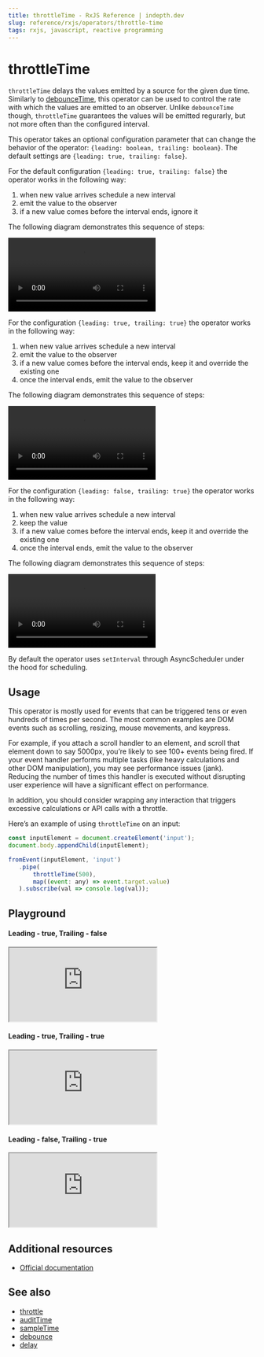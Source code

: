 ```yaml
---
title: throttleTime - RxJS Reference | indepth.dev
slug: reference/rxjs/operators/throttle-time
tags: rxjs, javascript, reactive programming
---
```


# throttleTime

`throttleTime` delays the values emitted by a source for the given due time. Similarly to [debounceTime](https://indepth.dev/reference/rxjs/operators/debounce-time), this operator can be used to control the rate with which the values are emitted to an observer. Unlike `debounceTime` though, `throttleTime` guarantees the values will be emitted regurarly, but not more often than the configured interval.

This operator takes an optional configuration parameter that can change the behavior of the operator: `{leading: boolean, trailing: boolean}`. The default settings are `{leading: true, trailing: false}`.

For the default configuration `{leading: true, trailing: false}` the operator works in the following way:

1. when new value arrives schedule a new interval
2. emit the value to the observer
3. if a new value comes before the interval ends, ignore it

The following diagram demonstrates this sequence of steps:

<video>
    <source src="https://images.indepth.dev/references/rxjs/throttle-time-trailing-false.mp4" type="video/mp4">
</video>

For the configuration `{leading: true, trailing: true}` the operator works in the following way:

1. when new value arrives schedule a new interval
2. emit the value to the observer
3. if a new value comes before the interval ends, keep it and override the existing one
4. once the interval ends, emit the value to the observer

The following diagram demonstrates this sequence of steps:

<video>
    <source src="https://images.indepth.dev/references/rxjs/throttle-time-true.mp4" type="video/mp4">
</video>

For the configuration `{leading: false, trailing: true}` the operator works in the following way:

1. when new value arrives schedule a new interval
2. keep the value
3. if a new value comes before the interval ends, keep it and override the existing one
4. once the interval ends, emit the value to the observer

The following diagram demonstrates this sequence of steps:

<video>
    <source src="https://images.indepth.dev/references/rxjs/throttle-time-leading-false.mp4" type="video/mp4">
</video>

By default the operator uses `setInterval` through AsyncScheduler under the hood for scheduling.

## Usage
This operator is mostly used for events that can be triggered tens or even hundreds of times per second. The most common examples are DOM events such as scrolling, resizing, mouse movements, and keypress. 

For example, if you attach a scroll handler to an element, and scroll that element down to say 5000px, you’re likely to see 100+ events being fired. If your event handler performs multiple tasks (like heavy calculations and other DOM manipulation), you may see performance issues (jank). Reducing the number of times this handler is executed without disrupting user experience will have a significant effect on performance.

In addition, you should consider wrapping any interaction that triggers excessive calculations or API calls with a throttle.

Here’s an example of using `throttleTime` on an input:

```javascript
const inputElement = document.createElement('input');
document.body.appendChild(inputElement);

fromEvent(inputElement, 'input')
   .pipe(
       throttleTime(500),
       map((event: any) => event.target.value)
   ).subscribe(val => console.log(val));
```

## Playground

#### Leading - true, Trailing - false
<iframe src="https://stackblitz.com/edit/indepth-rxjs-throttletime-ltrue-tfalse?embed=1&file=index.ts"></iframe>

#### Leading - true, Trailing - true
<iframe src="https://stackblitz.com/edit/indepth-rxjs-throttletime-ltrue-ttrue?embed=1&file=index.ts"></iframe>

#### Leading - false, Trailing - true
<iframe src="https://stackblitz.com/edit/indepth-rxjs-throttletime-lfalse-ttrue?embed=1&file=index.ts"></iframe>

## Additional resources

- [Official documentation](https://rxjs.dev/api/operators/throttleTime)

## See also

- [throttle](https://indepth.dev/reference/rxjs/operators/throttle)
- [auditTime](https://indepth.dev/reference/rxjs/operators/audit-time)
- [sampleTime](https://indepth.dev/reference/rxjs/operators/sample-time)
- [debounce](https://indepth.dev/reference/rxjs/operators/debounce)
- [delay](https://indepth.dev/reference/rxjs/operators/delay)
